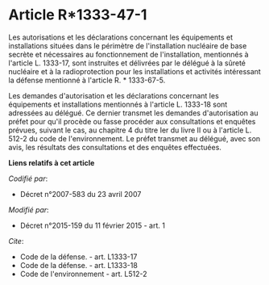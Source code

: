 # Article R*1333-47-1

Les autorisations et les déclarations concernant les équipements et installations situées dans le périmètre de l'installation
nucléaire de base secrète et nécessaires au fonctionnement de l'installation, mentionnés à l'article L. 1333-17, sont
instruites et délivrées par le délégué à la sûreté nucléaire et à la radioprotection pour les installations et activités
intéressant la défense mentionné à l'article R. * 1333-67-5. 

Les demandes d'autorisation et les déclarations concernant les équipements et installations mentionnés à l'article L. 1333-18
sont adressées au délégué. Ce dernier transmet les demandes d'autorisation au préfet pour qu'il procède ou fasse procéder aux
consultations et enquêtes prévues, suivant le cas, au chapitre 4 du titre Ier du livre II ou à l'article L. 512-2 du code de
l'environnement. Le préfet transmet au délégué, avec son avis, les résultats des consultations et des enquêtes effectuées.

**Liens relatifs à cet article**

_Codifié par_:

  - Décret n°2007-583 du 23 avril 2007

_Modifié par_:

  - Décret n°2015-159 du 11 février 2015 - art. 1

_Cite_:

  - Code de la défense. - art. L1333-17
  - Code de la défense. - art. L1333-18
  - Code de l'environnement - art. L512-2
